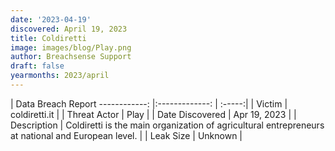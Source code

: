 ```yaml
---
date: '2023-04-19'
discovered: April 19, 2023
title: Coldiretti
image: images/blog/Play.png
author: Breachsense Support
draft: false
yearmonths: 2023/april
---
```



| Data Breach Report
------------:     |:-------------:    | :-----:|
| Victim      | coldiretti.it      | 
| Threat Actor      | Play      | 
| Date Discovered      | Apr 19, 2023      | 
| Description      | Coldiretti is the main organization of agricultural entrepreneurs at national and European level.      | 
| Leak Size      | Unknown      | 

